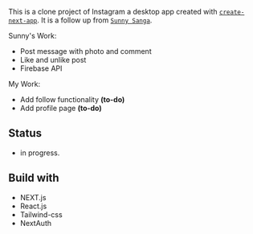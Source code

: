 This is a clone project of Instagram a desktop app created with [`create-next-app`](https://github.com/vercel/next.js/tree/canary/packages/create-next-app). It is a follow up from [`Sunny Sanga`](https://www.youtube.com/watch?v=a6Xs2Ir40OI&ab_channel=SonnySangha). 

Sunny's Work:

- Post message with photo and comment
- Like and unlike post
- Firebase API

My Work:

- Add follow functionality **(to-do)**
- Add profile page **(to-do)**

## Status

- in progress.

## Build with

- NEXT.js
- React.js
- Tailwind-css
- NextAuth
